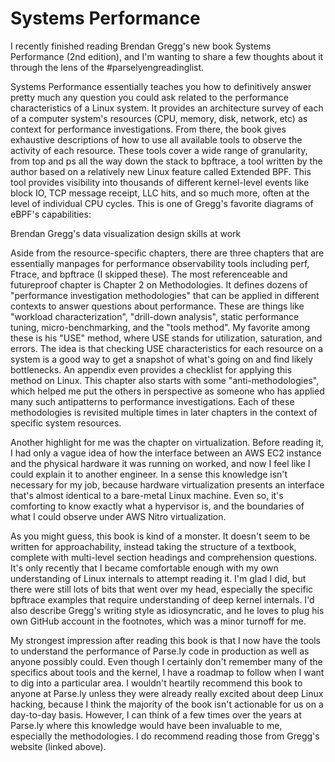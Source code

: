 Systems Performance
===================

I recently finished reading Brendan Gregg's new book Systems Performance (2nd edition), and I'm wanting to share a few
thoughts about it through the lens of the #parselyengreadinglist.

Systems Performance essentially teaches you how to definitively answer pretty much any question you could ask related
to the performance characteristics of a Linux system. It provides an architecture survey of each of a computer system's
resources (CPU, memory, disk, network, etc) as context for performance investigations. From there, the book gives
exhaustive descriptions of how to use all available tools to observe the activity of each resource. These tools cover
a wide range of granularity, from top and ps all the way down the stack to bpftrace, a tool written by the author
based on a relatively new Linux feature called Extended BPF. This tool provides visibility into thousands of different
kernel-level events like block IO, TCP message receipt, LLC hits, and so much more, often at the level of individual
CPU cycles. This is one of Gregg's favorite diagrams of eBPF's capabilities:

Brendan Gregg's data visualization design skills at work

Aside from the resource-specific chapters, there are three chapters that are essentially manpages for performance
observability tools including perf, Ftrace, and bpftrace (I skipped these). The most referenceable and futureproof
chapter is Chapter 2 on Methodologies. It defines dozens of "performance investigation methodologies" that can be
applied in different contexts to answer questions about performance. These are things like "workload characterization",
"drill-down analysis", static performance tuning, micro-benchmarking, and the "tools method". My favorite among these
is his "USE" method, where USE stands for utilization, saturation, and errors. The idea is that checking USE
characteristics for each resource on a system is a good way to get a snapshot of what's going on and find likely
bottlenecks. An appendix even provides a checklist for applying this method on Linux. This chapter also starts with
some "anti-methodologies", which helped me put the others in perspective as someone who has applied many such
antipatterns to performance investigations. Each of these methodologies is revisited multiple times in later chapters
in the context of specific system resources.

Another highlight for me was the chapter on virtualization. Before reading it, I had only a vague idea of how the
interface between an AWS EC2 instance and the physical hardware it was running on worked, and now I feel like I could
explain it to another engineer. In a sense this knowledge isn't necessary for my job, because hardware virtualization
presents an interface that's almost identical to a bare-metal Linux machine. Even so, it's comforting to know exactly
what a hypervisor is, and the boundaries of what I could observe under AWS Nitro virtualization.

As you might guess, this book is kind of a monster. It doesn't seem to be written for approachability, instead taking
the structure of a textbook, complete with multi-level section headings and comprehension questions. It's only
recently that I became comfortable enough with my own understanding of Linux internals to attempt reading it. I'm glad
I did, but there were still lots of bits that went over my head, especially the specific bpftrace examples that
require understanding of deep kernel internals. I'd also describe Gregg's writing style as idiosyncratic, and he loves
to plug his own GitHub account in the footnotes, which was a minor turnoff for me.

My strongest impression after reading this book is that I now have the tools to understand the performance of Parse.ly
code in production as well as anyone possibly could. Even though I certainly don't remember many of the specifics
about tools and the kernel, I have a roadmap to follow when I want to dig into a particular area. I wouldn't heartily
recommend this book to anyone at Parse.ly unless they were already really excited about deep Linux hacking, because I
think the majority of the book isn't actionable for us on a day-to-day basis. However, I can think of a few times over
the years at Parse.ly where this knowledge would have been invaluable to me, especially the methodologies. I do
recommend reading those from Gregg's website (linked above).
